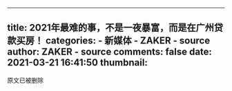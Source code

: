
---
title: 2021年最难的事，不是一夜暴富，而是在广州贷款买房！
categories: 
    - 新媒体
    - ZAKER - source
author: ZAKER - source
comments: false
date: 2021-03-21 16:41:50
thumbnail: 
---

<div>   
原文已被删除  
</div>
            